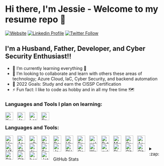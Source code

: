 # Hi there, I'm Jessie - Welcome to my resume repo 👋 




[![Website](https://img.shields.io/website?label=jessiesanchez.com&style=for-the-badge&url=https%3A%2F%2Fcodestackr.com)][website]
[![Linkedin Profile](https://img.shields.io/badge/LinkedIn-0077B5?style=for-the-badge&logo=linkedin&logoColor=white)](https://www.linkedin.com/in/jessie-sanchez/)
[![Twitter Follow](https://img.shields.io/twitter/follow/jsancodes?color=1DA1F2&logo=twitter&style=for-the-badge)](https://twitter.com/intent/follow?original_referer=https%3A%2F%2Fgithub.com%2Fjsan-codes&screen_name=jsancodes)
<!-- http://www.responsinator.com/?url=jessiesanchez.com Mobile Version-->

## I'm a Husband, Father, Developer, and Cyber Security Enthusiast!!

- 🌱 I’m currently learning everything 🤣
- 👯 I’m looking to collaborate  and learn with others these areas of technology; Azure Cloud, IaC, Cyber Security, and backend automation
- 🥅 2022 Goals: Study and earn the CISSP Certification
- ⚡ Fun fact: I like to code as hobby and in all my free time 🗺<br>

### Languages and Tools I plan on learning:<br>
<img align="left" alt="Kubernetes" width="26px" src="https://cdn.jsdelivr.net/gh/devicons/devicon/icons/kubernetes/kubernetes-plain.svg" style="padding-right:10px;" />
<img align="left" alt="Jenkins" width="26px" src="https://cdn.jsdelivr.net/gh/devicons/devicon/icons/jenkins/jenkins-original.svg" style="padding-right:10px;" />
<img align="left" alt="Larvel" width="26px" src="https://cdn.jsdelivr.net/gh/devicons/devicon/icons/laravel/laravel-plain-wordmark.svg" style="padding-right:10px;" />
<img align="left" alt="PostgreSQL" width="26px" src="https://cdn.jsdelivr.net/gh/devicons/devicon/icons/postgresql/postgresql-original.svg" style="padding-right:10px;" />

<br>

### Languages and Tools:<br>
<img align="left" alt="Visual Studio Code" width="26px" src="https://cdn.jsdelivr.net/gh/devicons/devicon/icons/vscode/vscode-original.svg" style="padding-right:10px;" />
<img align="left" alt="Azure" width="26px" src="https://cdn.jsdelivr.net/gh/devicons/devicon/icons/azure/azure-original.svg" style="padding-right:10px;" />
<img align="left" alt="gCloud" width="26px" src="https://cdn.jsdelivr.net/gh/devicons/devicon/icons/googlecloud/googlecloud-original.svg" style="padding-right:10px;" />
<img align="left" alt="Docker" width="26px" src="https://cdn.jsdelivr.net/gh/devicons/devicon/icons/docker/docker-plain-wordmark.svg" style="padding-right:10px;"  /> 
<img align="left" alt="Debian" width="26px" src="https://cdn.jsdelivr.net/gh/devicons/devicon/icons/debian/debian-original.svg" style="padding-right:10px;"  /> 
<img align="left" alt="Ubuntu" width="26px" src="https://cdn.jsdelivr.net/gh/devicons/devicon/icons/ubuntu/ubuntu-plain.svg" style="padding-right:10px;"  /> 
<img align="left" alt="Bash" width="26px" src="https://cdn.jsdelivr.net/gh/devicons/devicon/icons/bash/bash-original.svg" style="padding-right:10px;"  /> 
<img align="left" alt="cplusplus" width="26px" src="https://cdn.jsdelivr.net/gh/devicons/devicon/icons/cplusplus/cplusplus-original.svg" style="padding-right:10px;"  />
<img align="left" alt="Python" width="26px" src="https://cdn.jsdelivr.net/gh/devicons/devicon/icons/python/python-original.svg" style="padding-right:10px;"  /> 
<img align="left" alt="MySQL" width="26px" src="https://cdn.jsdelivr.net/gh/devicons/devicon/icons/mysql/mysql-original.svg" style="padding-right:10px;"  /> 
<img align="left" alt="GraphQL" width="26px" src="https://cdn.jsdelivr.net/gh/devicons/devicon/icons/graphql/graphql-plain.svg" style="padding-right:10px;"  /> 
<img align="left" alt="Apache" width="26px" src="https://cdn.jsdelivr.net/gh/devicons/devicon/icons/apache/apache-original-wordmark.svg" style="padding-right:10px;"  /> 
<img align="left" alt="HTML5" width="26px" src="https://cdn.jsdelivr.net/gh/devicons/devicon/icons/html5/html5-original.svg" style="padding-right:10px;"  /> 
<img align="left" alt="CSS3" width="26px" src="https://cdn.jsdelivr.net/gh/devicons/devicon/icons/css3/css3-original.svg" style="padding-right:10px;"  />
<img align="left" alt="devicon" width="26px" src="https://cdn.jsdelivr.net/gh/devicons/devicon/icons/devicon/devicon-original.svg" style="padding-right:10px;"  /> 
<img align="left" alt="Sass" width="26px" src="https://cdn.jsdelivr.net/gh/devicons/devicon/icons/sass/sass-original.svg" style="padding-right:10px;"  />
<img align="left" alt="JavaScript" width="26px" src="https://cdn.jsdelivr.net/gh/devicons/devicon/icons/javascript/javascript-original.svg" style="padding-right:10px;"  />
<img align="left" alt="PHP" width="26px" src="https://cdn.jsdelivr.net/gh/devicons/devicon/icons/php/php-plain.svg" style="padding-right:10px;"  /> 
<img align="left" alt="Gatsby" width="26px" src="https://cdn.jsdelivr.net/gh/devicons/devicon/icons/gatsby/gatsby-original.svg" style="padding-right:10px;"  /> 
<img align="left" alt="Wordpress" width="26px" src="https://cdn.jsdelivr.net/gh/devicons/devicon/icons/wordpress/wordpress-plain.svg" style="padding-right:10px;"  /> 
<img align="left" alt="gulp" width="26px" src="https://cdn.jsdelivr.net/gh/devicons/devicon/icons/gulp/gulp-plain.svg" style="padding-right:10px;"  /> 
<img align="left" alt="DigitalOcean" width="26px" src="https://cdn.jsdelivr.net/gh/devicons/devicon/icons/digitalocean/digitalocean-original.svg" style="padding-right:10px;"  /> 
<img align="left" alt="Git" width="26px" src="https://cdn.jsdelivr.net/gh/devicons/devicon/icons/git/git-original.svg" style="padding-right:10px;"  /> 
<img align="left" alt="GitHub" width="26px" src="https://user-images.githubusercontent.com/3369400/139447912-e0f43f33-6d9f-45f8-be46-2df5bbc91289.png" style="padding-right:10px;"  />
<img align="left" alt="BitBucket" width="26px" src="https://cdn.jsdelivr.net/gh/devicons/devicon/icons/bitbucket/bitbucket-original.svg" style="padding-right:10px;"  /> 
<img align="left" alt="GitLab" width="26px" src="https://cdn.jsdelivr.net/gh/devicons/devicon/icons/gitlab/gitlab-original.svg" style="padding-right:10px;"  /> 
<img align="left" alt="heroku" width="26px" src="https://cdn.jsdelivr.net/gh/devicons/devicon/icons/heroku/heroku-original.svg" style="padding-right:10px;"  /> 
<img align="left" alt="JetBrains" width="26px" src="https://cdn.jsdelivr.net/gh/devicons/devicon/icons/jetbrains/jetbrains-original.svg" style="padding-right:10px;"  />
<br><br>
<details>
<summary>:zap: GitHub Stats</summary>

<img align="left" alt="JSAN-Codes GitHub Stats" src="https://github-readme-stats.vercel.app/api?username=jsan-codes&show_icons=true&hide_border=false&title_color=ff652f&icon_color=FFE400&bg_color=09131B&text_color=ffffff&border_color=0c1a25" />

</details>

[website]: https://jessiesanchez.com
